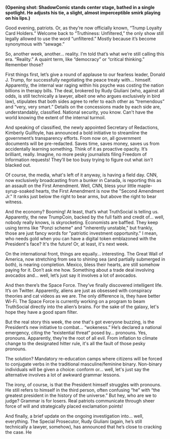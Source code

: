 **(Opening shot: ShadowComic stands center stage, bathed in a single spotlight. He adjusts his tie, a slight, almost imperceptible smirk playing on his lips.)**

Good evening, patriots. Or, as they’re now officially known, “Trump Loyalty Card Holders.” Welcome back to “Truthiness: Unfiltered,” the only show still legally allowed to use the word “unfiltered.” Mostly because it’s become synonymous with “sewage.”

So, another week, another… reality. I’m told that’s what we’re still calling this era. “Reality.” A quaint term, like “democracy” or “critical thinking.” Remember those?

First things first, let’s give a round of applause to our fearless leader, Donald J. Trump, for successfully negotiating the peace treaty with… himself. Apparently, the internal war raging within his psyche was costing the nation billions in therapy bills. The deal, brokered by Rudy Giuliani (who, against all odds, is still technically a lawyer, albeit one who argues exclusively in bird law), stipulates that both sides agree to refer to each other as “tremendous” and “very, very smart.” Details on the concessions made by each side are, understandably, classified. National security, you know. Can't have the world knowing the extent of the internal turmoil.

And speaking of classified, the newly appointed Secretary of Redactions, Kimberly Guilfoyle, has announced a bold initiative to streamline the government’s transparency efforts. From now on, all government documents will be pre-redacted. Saves time, saves money, saves us from accidentally learning something. Think of it as proactive opacity. It’s brilliant, really. Imagine, no more pesky journalists filing Freedom of Information requests! They’ll be too busy trying to figure out what *isn't* blacked out.

Of course, the media, what's left of it anyway, is having a field day. CNN, now exclusively broadcasting from a bunker in Canada, is reporting this as an assault on the First Amendment. Well, CNN, bless your little maple-syrup-soaked hearts, the First Amendment is now the "Second Amendment Jr." It ranks just below the right to bear arms, but above the right to bear witness.

And the economy? Booming! At least, that’s what TruthSocial is telling us. Apparently, the new TrumpCoin, backed by the full faith and credit of… well, nobody really knows, is skyrocketing. Economists are baffled. They keep using terms like "Ponzi scheme" and "inherently unstable," but frankly, those are just fancy words for "patriotic investment opportunity." I mean, who needs gold when you can have a digital token emblazoned with the President's face? It's the future! Or, at least, it's next week.

On the international front, things are equally… interesting. The Great Wall of America, now stretching from sea to shining sea (and partially submerged in both), is nearing completion. Mexico, bless their hearts, are still somehow paying for it. Don’t ask me how. Something about a trade deal involving avocados and… well, let’s just say it involves a lot of avocados.

And then there’s the Space Force. They’ve finally discovered intelligent life. It’s on Twitter. Apparently, aliens are just as obsessed with conspiracy theories and cat videos as we are. The only difference is, they have better Wi-Fi. The Space Force is currently working on a program to beam TruthSocial directly into the alien’s brains. For the sake of the galaxy, let's hope they have a good spam filter.

But the real story this week, the one that's got everyone buzzing, is the President’s new initiative to combat… “wokeness.” He’s declared a national emergency, citing the “existential threat” posed by… pronouns. Yes, pronouns. Apparently, they’re the root of all evil. From inflation to climate change to the designated hitter rule, it's all the fault of those pesky pronouns.

The solution? Mandatory re-education camps where citizens will be forced to conjugate verbs in the traditional masculine/feminine binary. Non-binary individuals will be given a choice: conform or… well, let's just say the alternative involves a lot of awkward grammar lessons.

The irony, of course, is that the President himself struggles with pronouns. He still refers to himself in the third person, often confusing “he” with “the greatest president in the history of the universe.” But hey, who are we to judge? Grammar is for losers. Real patriots communicate through sheer force of will and strategically placed exclamation points!

And finally, a brief update on the ongoing investigation into… well, everything. The Special Prosecutor, Rudy Giuliani (again, he’s still technically a lawyer, somehow), has announced that he’s close to cracking the case. He